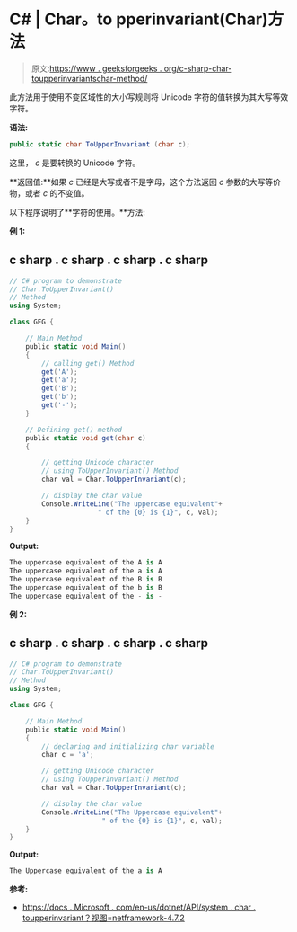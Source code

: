 # C# | Char。to pperinvariant(Char)方法

> 原文:[https://www . geeksforgeeks . org/c-sharp-char-toupperinvariantschar-method/](https://www.geeksforgeeks.org/c-sharp-char-toupperinvariantchar-method/)

此方法用于使用不变区域性的大小写规则将 Unicode 字符的值转换为其大写等效字符。

**语法:**

```cs
public static char ToUpperInvariant (char c);
```

这里， *c* 是要转换的 Unicode 字符。

**返回值:**如果 *c* 已经是大写或者不是字母，这个方法返回 *c* 参数的大写等价物，或者 *c* 的不变值。

以下程序说明了**字符的使用。**方法:

**例 1:**

## c sharp . c sharp . c sharp . c sharp

```cs
// C# program to demonstrate
// Char.ToUpperInvariant()
// Method
using System;

class GFG {

    // Main Method
    public static void Main()
    {
        // calling get() Method
        get('A');
        get('a');
        get('B');
        get('b');
        get('-');
    }

    // Defining get() method
    public static void get(char c)
    {

        // getting Unicode character
        // using ToUpperInvariant() Method
        char val = Char.ToUpperInvariant(c);

        // display the char value
        Console.WriteLine("The uppercase equivalent"+
                      " of the {0} is {1}", c, val);
    }
}
```

**Output:**

```cs
The uppercase equivalent of the A is A
The uppercase equivalent of the a is A
The uppercase equivalent of the B is B
The uppercase equivalent of the b is B
The uppercase equivalent of the - is -

```

**例 2:**

## c sharp . c sharp . c sharp . c sharp

```cs
// C# program to demonstrate
// Char.ToUpperInvariant()
// Method
using System;

class GFG {

    // Main Method
    public static void Main()
    {
        // declaring and initializing char variable
        char c = 'a';

        // getting Unicode character
        // using ToUpperInvariant() Method
        char val = Char.ToUpperInvariant(c);

        // display the char value
        Console.WriteLine("The Uppercase equivalent"+
                       " of the {0} is {1}", c, val);
    }
}
```

**Output:**

```cs
The Uppercase equivalent of the a is A

```

**参考:**

*   [https://docs . Microsoft . com/en-us/dotnet/API/system . char . toupperinvariant？视图=netframework-4.7.2](https://docs.microsoft.com/en-us/dotnet/api/system.char.toupperinvariant?view=netframework-4.7.2)